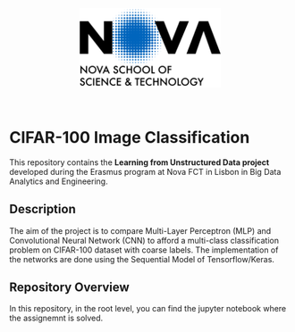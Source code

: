 <p align="center">
  <img width="50%" src="https://github.com/RiccardoGalarducci/CIFAR-100-image-classification/blob/main/img/logo_nova_fct_en_v.png">
</p>
<br>


# CIFAR-100 Image Classification

This repository contains the **Learning from Unstructured Data project** developed during the Erasmus program at Nova FCT in Lisbon in Big Data Analytics and Engineering.

## Description

The aim of the project is to compare Multi-Layer Perceptron (MLP) and Convolutional Neural Network (CNN) to afford a multi-class classification problem on CIFAR-100 dataset with coarse labels. The implementation of the networks are done using the Sequential Model of Tensorflow/Keras. 


## Repository Overview

In this repository, in the root level, you can find the jupyter notebook where the assignemnt is solved.
